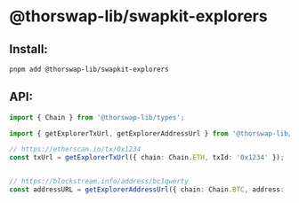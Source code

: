 # @thorswap-lib/swapkit-explorers

## Install:

```bash
pnpm add @thorswap-lib/swapkit-explorers
```

## API:

```typescript
import { Chain } from '@thorswap-lib/types';

import { getExplorerTxUrl, getExplorerAddressUrl } from '@thorswap-lib/swapkit-explorers';

// https://etherscan.io/tx/0x1234
const txUrl = getExplorerTxUrl({ chain: Chain.ETH, txId: '0x1234' });


// https://blockstream.info/address/bc1qwerty
const addressURL = getExplorerAddressUrl({ chain: Chain.BTC, address: 'bc1qwerty' });
```

